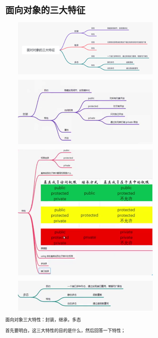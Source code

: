 # 面向对象的三大特征

<figure><img src="../../.gitbook/assets/面对对象的三大特征.png" alt=""><figcaption></figcaption></figure>

<figure><img src="../../.gitbook/assets/image (34).png" alt=""><figcaption></figcaption></figure>

<figure><img src="../../.gitbook/assets/image (35).png" alt=""><figcaption></figcaption></figure>

<figure><img src="../../.gitbook/assets/image (36).png" alt=""><figcaption></figcaption></figure>



面向对象三大特性：封装，继承，多态

首先要明白，这三大特性的目的是什么，然后回答一下特性；
